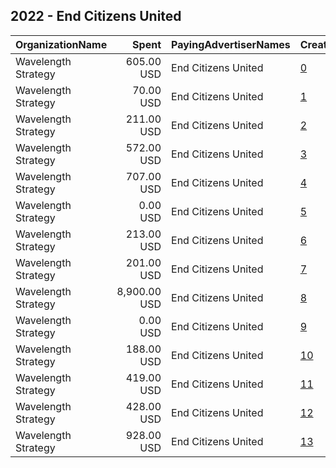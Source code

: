 ## 2022 - End Citizens United 
|OrganizationName|Spent|PayingAdvertiserNames|CreativeUrls|Impressions|Genders|AgeBrackets|CountryCodes|BillingAddresses|CandidateBallotInformation|
|:---|---:|:---|:---|---:|:---|:---|:---|:---|:---|
|Wavelength Strategy|605.00 USD|End Citizens United|[0](https://www.snap.com/political-ads/asset/6cd5efc059d2bee2de0745693488488a75175fd862ec45982925693b4311ebc0?mediaType=jpg)|86,761||18+|united states|US|End Citizens United|
|Wavelength Strategy|70.00 USD|End Citizens United|[1](https://www.snap.com/political-ads/asset/8e25cf91bbd6b5c8781b31d60bce36c4432226d0afcd616b2b6ca6800b3de485?mediaType=jpg)|7,984||18+|united states|US||
|Wavelength Strategy|211.00 USD|End Citizens United|[2](https://www.snap.com/political-ads/asset/1754a9e61e2feab2b3095af04650ec3109a484199ecad23891f4b2705d4295ff?mediaType=mp4)|13,188||18+|united states|US|End Citizens United|
|Wavelength Strategy|572.00 USD|End Citizens United|[3](https://www.snap.com/political-ads/asset/1754a9e61e2feab2b3095af04650ec3109a484199ecad23891f4b2705d4295ff?mediaType=mp4)|87,367||18+|united states|US|End Citizens United|
|Wavelength Strategy|707.00 USD|End Citizens United|[4](https://www.snap.com/political-ads/asset/2adb2f343552286e6c4471b9b79d9ef5612c019dece95ccaffbbf47b0773400d?mediaType=mp4)|109,638||18+|united states|US|End Citizens United|
|Wavelength Strategy|0.00 USD|End Citizens United|[5](https://www.snap.com/political-ads/asset/b0e7d671258caeac5673f90117b0a237049a427b72340aba7cdcef23e73226be?mediaType=mp4)|104||18+|united states|US||
|Wavelength Strategy|213.00 USD|End Citizens United|[6](https://www.snap.com/political-ads/asset/81e44eda53aa8bdc0fda90f3a611ae495126c4d22328c96637520012281aa520?mediaType=jpg)|13,238||18+|united states|US|End Citizens United|
|Wavelength Strategy|201.00 USD|End Citizens United|[7](https://www.snap.com/political-ads/asset/2adb2f343552286e6c4471b9b79d9ef5612c019dece95ccaffbbf47b0773400d?mediaType=mp4)|12,570||18+|united states|US|End Citizens United|
|Wavelength Strategy|8,900.00 USD|End Citizens United|[8](https://www.snap.com/political-ads/asset/d979014316ccda852d7f6929a893976c3c4ef6b7c8954ecdddcea0f730d09dba?mediaType=mp4)|1,576,643||18+|united states|US||
|Wavelength Strategy|0.00 USD|End Citizens United|[9](https://www.snap.com/political-ads/asset/8e25cf91bbd6b5c8781b31d60bce36c4432226d0afcd616b2b6ca6800b3de485?mediaType=jpg)|67||18+|united states|US||
|Wavelength Strategy|188.00 USD|End Citizens United|[10](https://www.snap.com/political-ads/asset/b0e7d671258caeac5673f90117b0a237049a427b72340aba7cdcef23e73226be?mediaType=mp4)|20,732||18+|united states|US||
|Wavelength Strategy|419.00 USD|End Citizens United|[11](https://www.snap.com/political-ads/asset/6c1d66bb48f9d29aba6772fd8fa8beb552a10f8c8536fc35db60219177b09aba?mediaType=mp4)|60,056||18+|united states|US|End Citizens United|
|Wavelength Strategy|428.00 USD|End Citizens United|[12](https://www.snap.com/political-ads/asset/085fdffe97426f296b577768933457c108e92d11cbaf8b032c8629ae46cc6947?mediaType=mp4)|61,367||18+|united states|US|End Citizens United|
|Wavelength Strategy|928.00 USD|End Citizens United|[13](https://www.snap.com/political-ads/asset/81e44eda53aa8bdc0fda90f3a611ae495126c4d22328c96637520012281aa520?mediaType=jpg)|143,738||18+|united states|US|End Citizens United|
